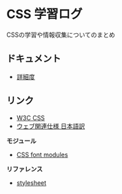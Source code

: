 # CSS 学習ログ

CSSの学習や情報収集についてのまとめ

## ドキュメント

- [詳細度](docs/Specificity.md)


## リンク

- [W3C CSS](http://www.w3.org/TR/#tr_CSS)
- [ウェブ関連仕様 日本語訳](http://www.hcn.zaq.ne.jp/___/WEB/index.html)

__モジュール__

- [CSS font modules](http://www.w3.org/TR/css3-fonts/)

__リファレンス__

- [stylesheet](https://stylesheets.co/)
